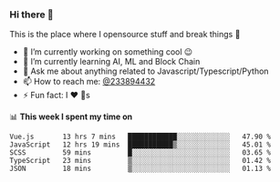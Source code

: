 ### Hi there 👋

<!--
**a233894432/a233894432** is a ✨ _special_ ✨ repository because its `README.md` (this file) appears on your GitHub profile.

Here are some ideas to get you started:

- 🔭 I’m currently working on ...
- 🌱 I’m currently learning ...
- 👯 I’m looking to collaborate on ...
- 🤔 I’m looking for help with ...
- 💬 Ask me about ...
- 📫 How to reach me: ...
- 😄 Pronouns: ...
- ⚡ Fun fact: ...
-->
 
 
This is the place where I opensource stuff and break things :rofl:

- 🔭 I’m currently working on something cool :wink:
- 🌱 I’m currently learning AI, ML and Block Chain
- 💬 Ask me about anything related to Javascript/Typescript/Python
- 📫 How to reach me: [@233894432](https://twitter.com/233894432)
- ⚡ Fun fact: I :heart: :dog:s

📊 **This week I spent my time on**
<!--START_SECTION:waka-->
```text
Vue.js       13 hrs 7 mins   ████████████░░░░░░░░░░░░░   47.90 % 
JavaScript   12 hrs 19 mins  ███████████▒░░░░░░░░░░░░░   45.01 % 
SCSS         59 mins         █░░░░░░░░░░░░░░░░░░░░░░░░   03.65 % 
TypeScript   23 mins         ▒░░░░░░░░░░░░░░░░░░░░░░░░   01.42 % 
JSON         18 mins         ▒░░░░░░░░░░░░░░░░░░░░░░░░   01.13 % 
```
<!--END_SECTION:waka-->
